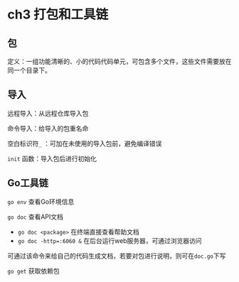 # ch3 打包和工具链

## 包

定义：一组功能清晰的、小的代码代码单元，可包含多个文件，这些文件需要放在同一个目录下。



## 导入

远程导入：从远程仓库导入包

命令导入：给导入的包重名命

空白标识符`_` ：可加在未使用的导入包前，避免编译错误

`init` 函数：导入包后进行初始化



## Go工具链

`go env` 查看Go环境信息

`go doc` 查看API文档

- `go doc <package>` 在终端直接查看帮助文档
- `go doc -http=:6060 &` 在后台运行web服务器，可通过浏览器访问

可通过该命令来给自己的代码生成文档，若要对包进行说明，则可在`doc.go`下写

`go get` 获取依赖包
